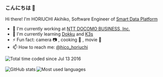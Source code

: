 ### こんにちは :wave:

Hi there! I'm HORIUCHI Akihiko, Software Engineer of [Smart Data Platform](https://sdpf.ntt.com/)

- :office: I'm currently working at [NTT DOCOMO BUSINESS, Inc.](https://www.ntt.com/en/)
- :seedling: I'm currently learning [Dokku](https://dokku.com/) and [K3s](https://k3s.io/)
- :zap: Fun fact: camera :camera: , cooking :fried_egg: , movie :movie_camera:
- :mailbox: How to reach me: [@hico_horiuchi](https://x.com/hico_horiuchi)

<a href="https://wakatime.com/@f7d63263-61e9-4fdf-9b0f-6bd2cd86005f">
  <img align="left" src="https://wakatime.com/badge/user/f7d63263-61e9-4fdf-9b0f-6bd2cd86005f.svg" alt="Total time coded since Jul 13 2016" />
</a>
<br />
<br />
<a href="https://github.com/hico-horiuchi">
  <img align="left" src="https://github-readme-stats.vercel.app/api?count_private=true&custom_title=GitHub%20Stats&disable_animations=true&include_all_commits=true&line_height=40&show_icons=true&username=hico-horiuchi" alt="GitHub stats" />
</a>
<a href="https://github.com/hico-horiuchi">
  <img align="left" src="https://github-readme-stats.vercel.app/api/top-langs/?username=hico-horiuchi" alt="Most used languages" />
</a>
